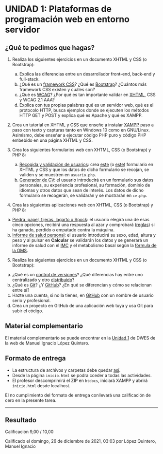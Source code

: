 # UNIDAD 1: Plataformas de programación web en entorno servidor
## ¿Qué te pedimos que hagas? 

1. Realiza los siguientes ejercicios en un documento XHTML y CSS (o Bootstrap): 

	<ol type="a">
		<li>Explica las diferencias entre un desarrollador front-end, back-end y full-stack.</li>
		<li>¿Qué es un <a href="https://en.wikipedia.org/wiki/CSS_framework">framework CSS</a>? ¿Qué es <a href="https://en.wikipedia.org/wiki/Bootstrap_(front-end_framework)">Bootstrap</a>? ¿Cuántos más framework CSS existen y cuáles son? </li>
		<li>¿Qué es <a href="https://en.wikipedia.org/wiki/Web_Content_Accessibility_Guidelines">WCAG</a>? ¿Por qué es tan importante validar en <a href="https://en.wikipedia.org/wiki/HTML5#XHTML_5_(XML-serialized_HTML_5)">XHTML</a>, CSS y WCAG 2.1 AAA?</li>
		<li>Explica con tus propias palabras qué es un servidor web, qué es el protocolo HTTP, busca ejemplos donde se ejecuten los métodos HTTP GET y POST y explica qué es Apache y qué es XAMPP. </li>
	</ol>

2. Crea un tutorial en XHTML y CSS que enseñe a instalar [XAMPP](https://www.apachefriends.org/es/index.html) paso a paso con texto y capturas tanto en Windows 10 como en GNU/Linux. Asimismo, debe enseñar a ejecutar código PHP puro y código PHP embebido en una página XHTML y CSS. 

3. Crea los siguientes formularios web con XHTML, CSS (o Bootstrap) y PHP 8: 

	<ol type="a">
		<li><u>Recogida y validación de usuarios</u>: crea <a href="https://milq.github.io/cursos/dwes/ud/1/formulario.png">este</a> (o <a href="https://milq.github.io/cursos/dwes/ud/1/form.png)">este</a>) formulario en XHTML y CSS y que los datos de dicho formulario se recojan, se validen y se muestren en <code>usuario.php</code>.</li>
		<li><u>Generador de CV</u>: el usuario introducirá en un formulario sus datos personales, su experiencia profesional, su formación, dominio de idiomas y otros datos que sean de interés. Los datos de dicho formulario se recogerán, se validarán y se mostrarán en <code>cv.php</code>.</li>
	</ol>

4. Crea las siguientes aplicaciones web con XHTML, CSS (o Bootstrap) y PHP 8: 

<ol type="a">
  <li><u>Piedra, papel, tijeras, lagarto o Spock</u>: el usuario elegirá una de esas cinco opciones, recibirá una respuesta al azar y comprobará (<a href="https://milq.github.io/cursos/dwes/ud/1/piedra_papel_tijeras_lagarto_spock.png">reglas</a>) si ha ganado, perdido o empatado contra la máquina.</li>
	<li><u>Informe de salud personal</u>: el usuario introducirá su sexo, edad, altura y peso y al pulsar en <strong>Calcular</strong> se validarán los datos y se generará un informe de salud con el <a href="https://es.wikipedia.org/wiki/%C3%8Dndice_de_masa_corporal">IMC</a> y el metabolismo basal según la <a href="https://es.wikipedia.org/wiki/Metabolismo_basal#C%C3%A1lculo_de_calor%C3%ADas_necesarias">fórmula de la OMS</a>.</li>
</ol>

5. Realiza los siguientes ejercicios en un documento XHTML y CSS (o Bootstrap): 

<ol type="a">
  <li>¿Qué es un <a href="https://en.wikipedia.org/wiki/Version_control">control de versiones</a>? ¿Qué diferencias hay entre uno centralizado y otro <a href="https://en.wikipedia.org/wiki/Distributed_version_control">distribuido</a>?</li>
	<li>¿Qué es <a href="https://en.wikipedia.org/wiki/Git">Git</a>? ¿Y <a href="https://en.wikipedia.org/wiki/GitHub">GitHub</a>? ¿En qué se diferencian y cómo se relacionan entre sí?</li>
	<li>Hazte una cuenta, si no la tienes, en <a href="https://github.com/">GitHub</a> con un nombre de usuario serio y profesional. </li>
	<li>Crea un proyecto en GitHub de una aplicación web tuya y usa Git para subir el código.</li>
</ol>

## Material complementario 
El material complementario se puede encontrar en la [Unidad 1](https://milq.github.io/cursos/dwes/ud/1/) de DWES de la web de Manuel Ignacio López Quintero. 

## Formato de entrega

- La estructura de archivos y carpetas debe quedar [así](https://milq.github.io/cursos/dwes/ud/1/estructura.txt). 
- Desde la página `inicio.html` se podra cceder a todas las actividades. 
- El profesor descomprimirá el ZIP en `htdocs`, iniciará XAMPP y abrirá `inicio.html` desde localhost. 

El no cumplimiento del formato de entrega conllevará una calificación de cero en la presente tarea.

---

## Resultado

Calificación	9,00 / 10,00

Calificado el domingo, 26 de diciembre de 2021, 03:03 por López Quintero, Manuel Ignacio